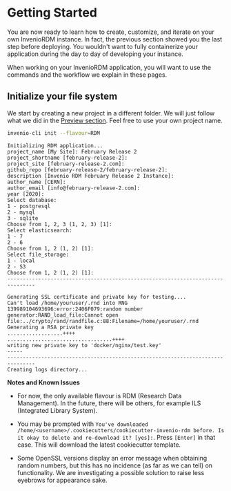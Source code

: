 # Getting Started

You are now ready to learn how to create, customize, and iterate on your own
InvenioRDM instance. In fact, the previous section showed you the last step before
deploying. You wouldn't want to fully containerize your application during the day
to day of developing your instance.

When working on your InvenioRDM application, you will want to use the commands
and the workflow we explain in these pages.

## Initialize your file system

We start by creating a new project in a different folder. We will just follow what we
did in the [Preview section](../preview/index.md). Feel free to use your own
project name.

``` bash
invenio-cli init --flavour=RDM
```
``` console
Initializing RDM application...
project_name [My Site]: February Release 2
project_shortname [february-release-2]:
project_site [february-release-2.com]:
github_repo [february-release-2/february-release-2]:
description [Invenio RDM February Release 2 Instance]:
author_name [CERN]:
author_email [info@february-release-2.com]:
year [2020]:
Select database:
1 - postgresql
2 - mysql
3 - sqlite
Choose from 1, 2, 3 (1, 2, 3) [1]:
Select elasticsearch:
1 - 7
2 - 6
Choose from 1, 2 (1, 2) [1]:
Select file_storage:
1 - local
2 - S3
Choose from 1, 2 (1, 2) [1]:
-------------------------------------------------------------------------------

Generating SSL certificate and private key for testing....
Can't load /home/youruser/.rnd into RNG
139989104693696:error:2406F079:random number generator:RAND_load_file:Cannot open file:../crypto/rand/randfile.c:88:Filename=/home/youruser/.rnd
Generating a RSA private key
..................++++
..................................++++
writing new private key to 'docker/nginx/test.key'
-----
-------------------------------------------------------------------------------
Creating logs directory...
```


**Notes and Known Issues**

- For now, the only available flavour is RDM (Research Data Management). In the future, there will be others, for example ILS (Integrated Library System).

- You may be prompted with `You've downloaded /home/<username>/.cookiecutters/cookiecutter-invenio-rdm before. Is it okay to delete and re-download it? [yes]:`. Press `[Enter]` in that case. This will download the latest cookiecutter template.

- Some OpenSSL versions display an error message when obtaining random numbers, but this has no incidence (as far as we can tell) on functionality. We are investigating a possible solution to raise less eyebrows for appearance sake.
